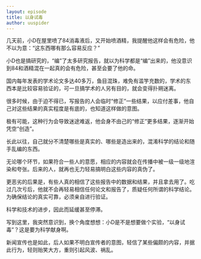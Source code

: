 ```yaml
---
layout: episode
title: 以身试毒
author: uuspider
---
```

几天前，小D在屋里喷了84消毒液后，又开始喷酒精，我提醒他这样会有危险，他不以为意：“这东西哪有那么容易反应？”

小D也是搞研究的，“编”了太多研究报告，就以为科学都是“编”出来的，他没意识到84和酒精混在一起真的会有危险，甚至会要了他的命。

国内每年发表的学术论文多达40多万，鱼目混珠，难免有滥竽充数的，学术的东西本是比较容易验证的，可一旦搞学术的人另有目的，就会变得扑朔迷离。

很多时候，由于迫不得已，写报告的人会临时“修正”一些结果，以应付差事，他自己对这些结果的真实程度是有底的，也知道这样做的意图。

极有可能，这种行为会导致迷途难返，他会身不由己的“修正”更多结果，逐渐开始凭空“创造”。

长此以往，自己就分不清楚哪些是真实的、哪些是造出来的，混淆科学的结论和随手乱编的东西。

无论哪个环节，如果符合一些人的意愿，相应的内容就会在传播中被一级一级地渲染和夸张。后来的人，就再也无力轻易搞明白这些内容的真伪了。

更恶劣的后果是，有些人真的相信了这些报告中的数据和结果，并且拿去用了。吃过几次亏后，他就不会再轻易相信任何论文和报告了，质疑任何所谓的科学结论。为确保结论的真实可靠，必须亲自进行验证。

科学和技术的进步，因此而延缓甚至停滞。

写到这里，我突然意识到，换个角度想想：小D是不是想要做个实验，“以身试毒”？这是要为科学献身啊。

新闻宣传也是如此，后人如果不明白宣传者的意图，轻信了某些偏颇的内容，并据此行为，轻则贻笑大方，重则引起风波、祸乱。
